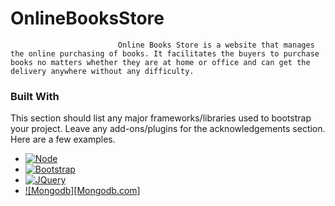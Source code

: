 # OnlineBooksStore
                            Online Books Store is a website that manages the online purchasing of books. It facilitates the buyers to purchase books no matters whether they are at home or office and can get the delivery anywhere without any difficulty.
### Built With

This section should list any major frameworks/libraries used to bootstrap your project. Leave any add-ons/plugins for the acknowledgements section. Here are a few examples.

* [![Node][Node.js]][Node-url]
* [![Bootstrap][Bootstrap.com]][Bootstrap-url]
* [![JQuery][JQuery.com]][JQuery-url]
* [![Mongodb][Mongodb.com]][Mongodb-url]












<!-- MARKDOWN LINKS & IMAGES -->
[Node.js]: https://img.shields.io/badge/Node-20232A?style=for-the-badge&logo=node&logoColor=61DAFB
[Node-url]: https://nodejs.org/
[Mongodb]: https://img.shields.io/badge/mongoDB-20232A?style=for-the-badge&logo=mongoDB&logoColor=white
[Mongodb-url]: https://assets.stickpng.com/thumbs/58481021cef1014c0b5e494b.png
[Bootstrap.com]: https://img.shields.io/badge/Bootstrap-563D7C?style=for-the-badge&logo=bootstrap&logoColor=white
[Bootstrap-url]: https://getbootstrap.com
[JQuery.com]: https://img.shields.io/badge/jQuery-0769AD?style=for-the-badge&logo=jquery&logoColor=white
[JQuery-url]: https://jquery.com 
